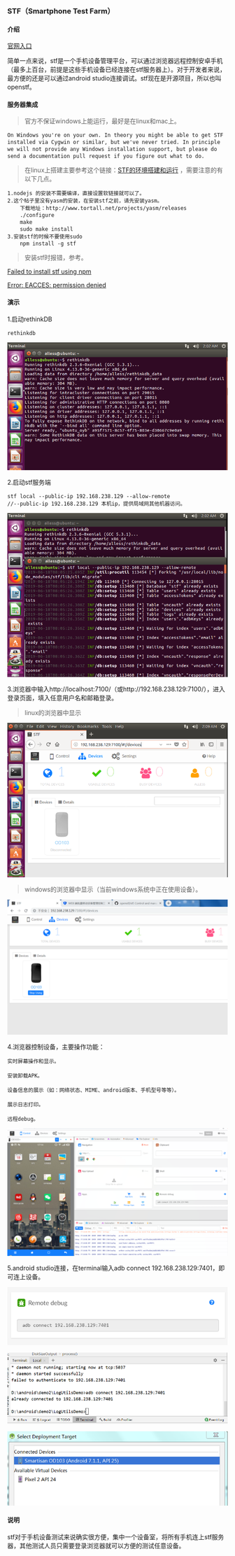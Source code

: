 ### STF（Smartphone Test Farm） ###

#### 介绍 ####

[官网入口](https://openstf.io/)

简单一点来说，stf是一个手机设备管理平台，可以通过浏览器远程控制安卓手机（最多上百台，前提是这些手机设备已经连接在stf服务器上）。对于开发者来说，最方便的还是可以通过android studio连接调试。stf现在是开源项目，所以也叫openstf。

#### 服务器集成 ####

> 官方不保证windows上能运行，最好是在linux和mac上。

	On Windows you're on your own. In theory you might be able to get STF installed via Cygwin or similar, but we've never tried. In principle we will not provide any Windows installation support, but please do send a documentation pull request if you figure out what to do.

> 在linux上搭建主要参考这个链接：[STF的环境搭建和运行](https://testerhome.com/topics/2988) ，需要注意的有以下几点。

 	1.nodejs 的安装不需要编译，直接设置软链接就可以了。
	2.这个帖子里没有yasm的安装，在安装stf之前，请先安装yasm。
		下载地址：http://www.tortall.net/projects/yasm/releases
		./configure
		make
		sudo make install
	3.安装stf的时候不要使用sudo 
		npm install -g stf

> 安装stf时报错，参考。

[Failed to install stf using npm](https://github.com/openstf/stf/issues/995)

[Error: EACCES: permission denied](https://stackoverflow.com/questions/38323880/error-eacces-permission-denied)

#### 演示 ####

1.启动rethinkDB

	rethinkdb

![](img/rethinkdb.png)

2.启动stf服务端

	stf local --public-ip 192.168.238.129 --allow-remote
	//--public-ip 192.168.238.129 本机ip，提供局域网其他机器访问。
![](img/stfLocal.png)

3.浏览器中输入http://localhost:7100/（或http://192.168.238.129:7100/），进入登录页面，填入任意用户名和邮箱登录。

> linux的浏览器中显示

![](img/linux1.png)

> windows的浏览器中显示（当前windows系统中正在使用设备）。

![](img/windows1.png)

4.浏览器控制设备，主要操作功能：

	实时屏幕操作和显示。

	安装卸载APK。

	设备信息的展示（如：网络状态、MIME、android版本、手机型号等等）。

	展示日志打印。

	远程debug。

![](img/windows2.png)

5.android studio连接，在terminal输入adb connect 192.168.238.129:7401，即可连上设备。

![](img/debug1.png)

![](img/debug2.png)

![](img/debug3.png)

#### 说明 ####

stf对于手机设备测试来说确实很方便，集中一个设备室，将所有手机连上stf服务器，其他测试人员只需要登录浏览器就可以方便的测试任意设备。
